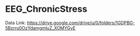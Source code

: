 # EEG_ChronicStress

Data Link: https://drive.google.com/drive/u/0/folders/1GDPBG-5Bzrru0OzYdamgmluZ_XOMYGyE
